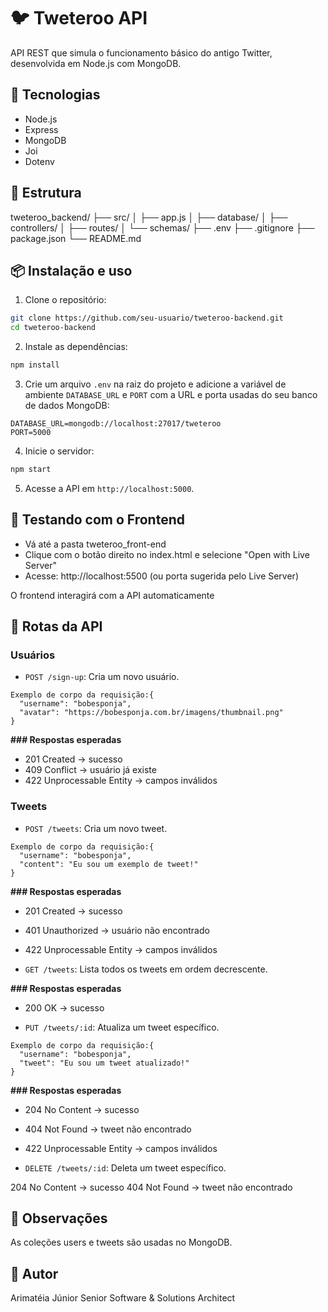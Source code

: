 # 🐦 Tweteroo API

API REST que simula o funcionamento básico do antigo Twitter, desenvolvida em Node.js com MongoDB.

## 🚀 Tecnologias

- Node.js
- Express
- MongoDB
- Joi
- Dotenv

## 📁 Estrutura

tweteroo_backend/
├── src/
│ ├── app.js
│ ├── database/
│ ├── controllers/
│ ├── routes/
│ └── schemas/
├── .env
├── .gitignore
├── package.json
└── README.md

## 📦 Instalação e uso

1. Clone o repositório:

```bash
git clone https://github.com/seu-usuario/tweteroo-backend.git
cd tweteroo-backend
```

2. Instale as dependências:

```bash
npm install
```

3. Crie um arquivo `.env` na raiz do projeto e adicione a variável de ambiente `DATABASE_URL` e `PORT` com a URL e porta usadas do seu banco de dados MongoDB:

```
DATABASE_URL=mongodb://localhost:27017/tweteroo
PORT=5000
```

4. Inicie o servidor:

```bash
npm start
```

5. Acesse a API em `http://localhost:5000`.

## 📄 Testando com o Frontend

- Vá até a pasta tweteroo_front-end
- Clique com o botão direito no index.html e selecione "Open with Live Server"
- Acesse: http://localhost:5500 (ou porta sugerida pelo Live Server)

O frontend interagirá com a API automaticamente

## 📮 Rotas da API

### Usuários

- `POST /sign-up`: Cria um novo usuário.
```
Exemplo de corpo da requisição:{
  "username": "bobesponja",
  "avatar": "https://bobesponja.com.br/imagens/thumbnail.png"
}
```
**### Respostas esperadas**
- 201 Created → sucesso
- 409 Conflict → usuário já existe
- 422 Unprocessable Entity → campos inválidos

### Tweets

- `POST /tweets`: Cria um novo tweet.
```
Exemplo de corpo da requisição:{
  "username": "bobesponja",
  "content": "Eu sou um exemplo de tweet!"
}
```
**### Respostas esperadas**
- 201 Created → sucesso
- 401 Unauthorized → usuário não encontrado
- 422 Unprocessable Entity → campos inválidos


- `GET /tweets`: Lista todos os tweets em ordem decrescente.

**### Respostas esperadas**
- 200 OK → sucesso


- `PUT /tweets/:id`: Atualiza um tweet específico.
```
Exemplo de corpo da requisição:{
  "username": "bobesponja",
  "tweet": "Eu sou um tweet atualizado!"
}
```
**### Respostas esperadas**
- 204 No Content → sucesso
- 404 Not Found → tweet não encontrado
- 422 Unprocessable Entity → campos inválidos

- `DELETE /tweets/:id`: Deleta um tweet específico.

204 No Content → sucesso
404 Not Found → tweet não encontrado

## 📘 Observações
As coleções users e tweets são usadas no MongoDB.

## 📎 Autor
Arimatéia Júnior
Senior Software & Solutions Architect
